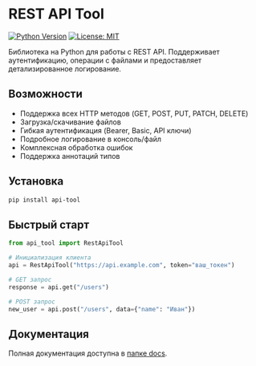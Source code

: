 # REST API Tool

[![Python Version](https://img.shields.io/badge/python-3.7+-blue.svg)](https://www.python.org/)
[![License: MIT](https://img.shields.io/badge/License-MIT-yellow.svg)](https://opensource.org/licenses/MIT)

Библиотека на Python для работы с REST API. Поддерживает аутентификацию, операции с файлами и предоставляет детализированное логирование.

## Возможности

- Поддержка всех HTTP методов (GET, POST, PUT, PATCH, DELETE)
- Загрузка/скачивание файлов
- Гибкая аутентификация (Bearer, Basic, API ключи)
- Подробное логирование в консоль/файл
- Комплексная обработка ошибок
- Поддержка аннотаций типов

## Установка

```bash
pip install api-tool
```

## Быстрый старт

```python
from api_tool import RestApiTool

# Инициализация клиента
api = RestApiTool("https://api.example.com", token="ваш_токен")

# GET запрос
response = api.get("/users")

# POST запрос
new_user = api.post("/users", data={"name": "Иван"})
```

## Документация

Полная документация доступна в [папке docs](docs/quickstart.md).
